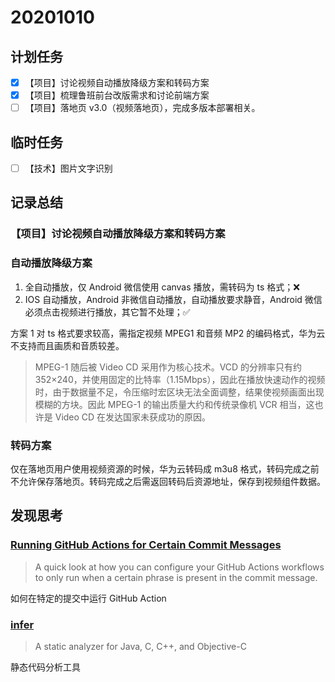 # 20201010

## 计划任务

- [x] 【项目】讨论视频自动播放降级方案和转码方案
- [x] 【项目】梳理鲁班前台改版需求和讨论前端方案
- [ ] 【项目】落地页 v3.0（视频落地页），完成多版本部署相关。

## 临时任务

- [ ] 【技术】图片文字识别

## 记录总结

### 【项目】讨论视频自动播放降级方案和转码方案

### 自动播放降级方案

1. 全自动播放，仅 Android 微信使用 canvas 播放，需转码为 ts 格式；❌
2. IOS 自动播放，Android 非微信自动播放，自动播放要求静音，Android 微信必须点击视频进行播放，其它暂不处理；✅

方案 1 对 ts 格式要求较高，需指定视频 MPEG1 和音频 MP2 的编码格式，华为云不支持而且画质和音质较差。

> MPEG-1 随后被 Video CD 采用作为核心技术。VCD 的分辨率只有约 352×240，并使用固定的比特率（1.15Mbps），因此在播放快速动作的视频时，由于数据量不足，令压缩时宏区块无法全面调整，结果使视频画面出现模糊的方块。因此 MPEG-1 的输出质量大约和传统录像机 VCR 相当，这也许是 Video CD 在发达国家未获成功的原因。

### 转码方案

仅在落地页用户使用视频资源的时候，华为云转码成 m3u8 格式，转码完成之前不允许保存落地页。转码完成之后需返回转码后资源地址，保存到视频组件数据。

## 发现思考

### [Running GitHub Actions for Certain Commit Messages](https://ryangjchandler.co.uk/articles/running-github-actions-for-certain-commit-messages)

> A quick look at how you can configure your GitHub Actions workflows to only run when a certain phrase is present in the commit message.

如何在特定的提交中运行 GitHub Action

### [infer](https://github.com/facebook/infer)

> A static analyzer for Java, C, C++, and Objective-C

静态代码分析工具
